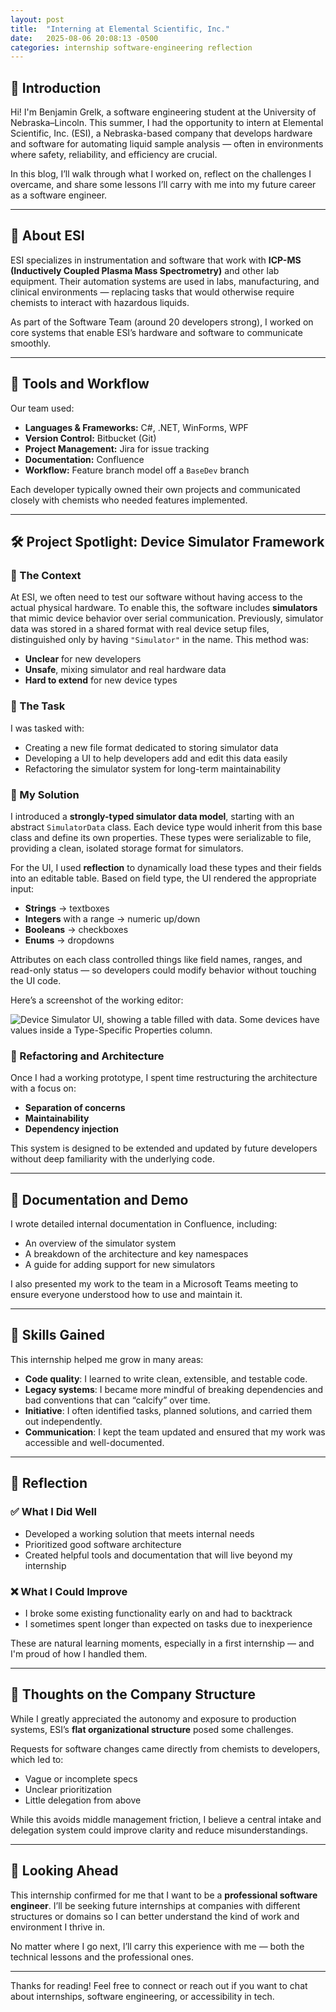```yaml
---
layout: post
title:  "Interning at Elemental Scientific, Inc."
date:   2025-08-06 20:08:13 -0500
categories: internship software-engineering reflection
---
```


## 👋 Introduction

Hi! I'm Benjamin Grelk, a software engineering student at the University of Nebraska–Lincoln. This summer, I had the opportunity to intern at Elemental Scientific, Inc. (ESI), a Nebraska-based company that develops hardware and software for automating liquid sample analysis — often in environments where safety, reliability, and efficiency are crucial.

In this blog, I’ll walk through what I worked on, reflect on the challenges I overcame, and share some lessons I’ll carry with me into my future career as a software engineer.

---

## 🧪 About ESI

ESI specializes in instrumentation and software that work with **ICP-MS (Inductively Coupled Plasma Mass Spectrometry)** and other lab equipment. Their automation systems are used in labs, manufacturing, and clinical environments — replacing tasks that would otherwise require chemists to interact with hazardous liquids.

As part of the Software Team (around 20 developers strong), I worked on core systems that enable ESI’s hardware and software to communicate smoothly.

---

## 🔧 Tools and Workflow

Our team used:

- **Languages & Frameworks:** C#, .NET, WinForms, WPF
- **Version Control:** Bitbucket (Git)
- **Project Management:** Jira for issue tracking
- **Documentation:** Confluence
- **Workflow:** Feature branch model off a `BaseDev` branch

Each developer typically owned their own projects and communicated closely with chemists who needed features implemented.

---

## 🛠️ Project Spotlight: Device Simulator Framework

### 🧩 The Context

At ESI, we often need to test our software without having access to the actual physical hardware. To enable this, the software includes **simulators** that mimic device behavior over serial communication. Previously, simulator data was stored in a shared format with real device setup files, distinguished only by having `"Simulator"` in the name. This method was:

- **Unclear** for new developers
- **Unsafe**, mixing simulator and real hardware data
- **Hard to extend** for new device types

### 🎯 The Task

I was tasked with:

- Creating a new file format dedicated to storing simulator data
- Developing a UI to help developers add and edit this data easily
- Refactoring the simulator system for long-term maintainability

### 🧠 My Solution

I introduced a **strongly-typed simulator data model**, starting with an abstract `SimulatorData` class. Each device type would inherit from this base class and define its own properties. These types were serializable to file, providing a clean, isolated storage format for simulators.

For the UI, I used **reflection** to dynamically load these types and their fields into an editable table. Based on field type, the UI rendered the appropriate input:

- **Strings** → textboxes  
- **Integers** with a range → numeric up/down  
- **Booleans** → checkboxes  
- **Enums** → dropdowns  

Attributes on each class controlled things like field names, ranges, and read-only status — so developers could modify behavior without touching the UI code.

Here’s a screenshot of the working editor:

![Device Simulator UI, showing a table filled with data. Some devices have values inside a Type-Specific Properties column.](/blog/assets/esi-simulator-configuration-ui.png)

### 🔄 Refactoring and Architecture

Once I had a working prototype, I spent time restructuring the architecture with a focus on:

- **Separation of concerns**
- **Maintainability**
- **Dependency injection**

This system is designed to be extended and updated by future developers without deep familiarity with the underlying code.

---

## 📘 Documentation and Demo

I wrote detailed internal documentation in Confluence, including:

- An overview of the simulator system
- A breakdown of the architecture and key namespaces
- A guide for adding support for new simulators

I also presented my work to the team in a Microsoft Teams meeting to ensure everyone understood how to use and maintain it.

---

## 🧠 Skills Gained

This internship helped me grow in many areas:

- **Code quality**: I learned to write clean, extensible, and testable code.
- **Legacy systems**: I became more mindful of breaking dependencies and bad conventions that can “calcify” over time.
- **Initiative**: I often identified tasks, planned solutions, and carried them out independently.
- **Communication**: I kept the team updated and ensured that my work was accessible and well-documented.

---

## 🤔 Reflection

### ✅ What I Did Well
- Developed a working solution that meets internal needs
- Prioritized good software architecture
- Created helpful tools and documentation that will live beyond my internship

### ❌ What I Could Improve
- I broke some existing functionality early on and had to backtrack
- I sometimes spent longer than expected on tasks due to inexperience

These are natural learning moments, especially in a first internship — and I'm proud of how I handled them.

---

## 🏢 Thoughts on the Company Structure

While I greatly appreciated the autonomy and exposure to production systems, ESI’s **flat organizational structure** posed some challenges.

Requests for software changes came directly from chemists to developers, which led to:
- Vague or incomplete specs
- Unclear prioritization
- Little delegation from above

While this avoids middle management friction, I believe a central intake and delegation system could improve clarity and reduce misunderstandings.

---

## 🧭 Looking Ahead

This internship confirmed for me that I want to be a **professional software engineer**. I’ll be seeking future internships at companies with different structures or domains so I can better understand the kind of work and environment I thrive in.

No matter where I go next, I’ll carry this experience with me — both the technical lessons and the professional ones.

---

Thanks for reading! Feel free to connect or reach out if you want to chat about internships, software engineering, or accessibility in tech.
